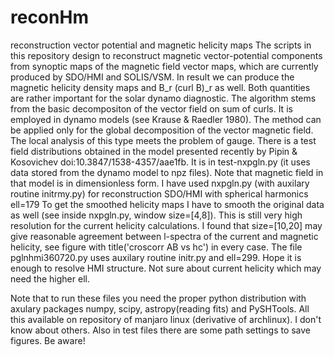 # reconHm
reconstruction vector potential  and  magnetic helicity maps 
The scripts in this repository design to reconstruct magnetic vector-potential components from
synoptic maps of the magnetic field vector maps, which are currently produced by SDO/HMI and SOLIS/VSM.
In result we can produce the magnetic helicity density maps and  B_r (curl B)_r as well. Both quantities
are rather important for the solar dynamo diagnostic. The algorithm stems from the basic decompositon
of the vector field on sum of curls. It is employed in dynamo models (see Krause & Raedler 1980).
The method can be applied only for the global decomposition of the vector magnetic field. The local analysis of this type
meets the problem of gauge.
There is a test field distributions obtained in the model presented recently  by Pipin & Kosovichev 
doi:10.3847/1538-4357/aae1fb. It is in test-nxpgln.py (it uses data stored from the dynamo model to npz files).
Note that magnetic field in that model is in dimensionless form.
I have used nxpgln.py (with auxilary routine initrmy.py) for reconstruction SDO/HMI with spherical harmonics ell=179
To get the smoothed helicity maps I have to smooth the original data as well (see inside  nxpgln.py, window size=[4,8]).
This is still very high resolution for the current helicity calculations.  I found that size=[10,20] may give
reasonable agreement between l-spectra of the current and magnetic helicity, see figure with title('croscorr AB vs hc')
in every case. The file pglnhmi360720.py uses auxilary routine initr.py and ell=299. Hope it is enough to resolve HMI structure.
Not sure about current helicity which may need the higher ell.

Note that to run these files you need the proper python distribution with axulary packages numpy, scipy, astropy(reading fits)
and PySHTools. All this available on repository of manjaro linux (derivative of archlinux). I don't know about others.
Also in test files there are some path settings to save figures. Be aware!
